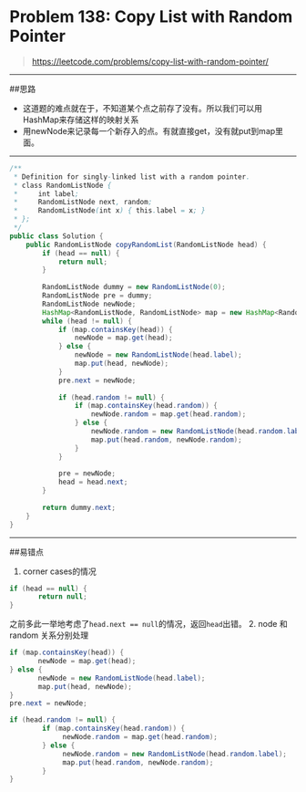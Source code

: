 # Problem 138: Copy List with Random Pointer


> https://leetcode.com/problems/copy-list-with-random-pointer/

--------------
##思路

* 这道题的难点就在于，不知道某个点之前存了没有。所以我们可以用HashMap来存储这样的映射关系
* 用newNode来记录每一个新存入的点。有就直接get，没有就put到map里面。

--------
```java
/**
 * Definition for singly-linked list with a random pointer.
 * class RandomListNode {
 *     int label;
 *     RandomListNode next, random;
 *     RandomListNode(int x) { this.label = x; }
 * };
 */
public class Solution {
    public RandomListNode copyRandomList(RandomListNode head) {
        if (head == null) {
            return null;
        }
        
        RandomListNode dummy = new RandomListNode(0);
        RandomListNode pre = dummy;
        RandomListNode newNode;
        HashMap<RandomListNode, RandomListNode> map = new HashMap<RandomListNode, RandomListNode>();
        while (head != null) {
            if (map.containsKey(head)) {
                newNode = map.get(head);
            } else {
                newNode = new RandomListNode(head.label);
                map.put(head, newNode);
            }
            pre.next = newNode;
            
            if (head.random != null) {
                if (map.containsKey(head.random)) {
                    newNode.random = map.get(head.random);
                } else {
                    newNode.random = new RandomListNode(head.random.label);
                    map.put(head.random, newNode.random);
                }
            }
            
            pre = newNode;
            head = head.next;
        }
        
        return dummy.next;
    }
}

```

----
##易错点

1. corner cases的情况
```java
if (head == null) {
       return null;
}
```
之前多此一举地考虑了```head.next == null```的情况，返回```head```出错。
2. node 和 random 关系分别处理
```java
if (map.containsKey(head)) {
       newNode = map.get(head);
} else {
       newNode = new RandomListNode(head.label);
       map.put(head, newNode);
}
pre.next = newNode;
```
```java
if (head.random != null) {
        if (map.containsKey(head.random)) {
             newNode.random = map.get(head.random);
        } else {
             newNode.random = new RandomListNode(head.random.label);
             map.put(head.random, newNode.random);
        }
}
```



































